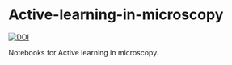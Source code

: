 # Active-learning-in-microscopy

[![DOI](https://zenodo.org/badge/909001494.svg)](https://doi.org/10.5281/zenodo.14562669)

Notebooks for Active learning in microscopy.

